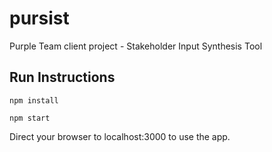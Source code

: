 # pursist
Purple Team client project - Stakeholder Input Synthesis Tool

## Run Instructions
```
npm install

npm start
```

Direct your browser to localhost:3000 to use the app.